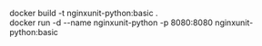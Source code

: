 docker build -t nginxunit-python:basic .  
docker run -d --name nginxunit-python -p 8080:8080 nginxunit-python:basic  
